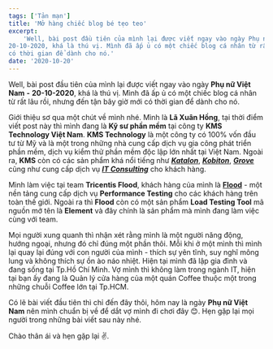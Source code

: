 ```yaml
---
tags: ['Tản mạn']
title: 'Mở hàng chiếc blog bé tẹo teo'
excerpt:
    'Well, bài post đầu tiên của mình lại được viết ngay vào ngày Phụ nữ Việt Nam -
20-10-2020, khá là thú vị. Mình đã ấp ủ có một chiếc blog cá nhân từ rất lâu rồi, nhưng đến tận bây giờ mới
có thời gian để dành cho nó.'
date: '2020-10-20'
---
```


Well, bài post đầu tiên của mình lại được viết ngay vào ngày **Phụ nữ Việt Nam** **-** **20-10-2020**, khá là thú vị. Mình đã ấp ủ có một chiếc blog cá nhân từ rất lâu rồi, nhưng đến tận bây giờ mới có thời gian để dành cho nó.

Giới thiệu sơ qua một chút về mình nhé. Mình là **Lã Xuân Hồng**, tại thời điểm viết post này thì mình đang là **Kỹ sư phần mềm** tại công ty **KMS Technology Việt Nam**. **KMS Technology** là một công ty có 100% vốn đầu tư từ Mỹ và là một trong những nhà cung cấp dịch vụ gia công phát triển phần mềm, dịch vụ kiểm thử phần mềm độc lập lớn nhất tại Việt Nam. Ngoài ra, **KMS** còn có các sản phẩm khá nổi tiếng như **_[Katalon](https://www.katalon.com/)_**, **_[Kobiton](https://kobiton.com/)_**, **_[Grove](https://www.grovehr.com/)_** cũng như cung cấp dịch vụ **_[IT Consulting](https://kms-solutions.asia/)_** cho khách hàng.

Mình làm việc tại team **Tricentis Flood**, khách hàng của mình là **[Flood](https://flood.io)** - một nền tảng cung cấp dịch vụ **Performance Testing** cho các khách hàng trên toàn thế giới. Ngoài ra thì **Flood** còn có một sản phẩm **Load Testing Tool** mã nguồn mở tên là **Element** và đây chính là sản phẩm mà mình đang làm việc cùng với team.

Mọi người xung quanh thì nhận xét rằng mình là một người năng động, hướng ngoại, nhưng đó chỉ đúng một phần thôi. Mỗi khi ở một mình thì mình lại quay lại đúng với con người của mình - thích sự yên tĩnh, suy nghĩ mông lung và không thích sự ồn ào náo nhiệt. Hiện tại mình đã lập gia đình và đang sống tại Tp.Hồ Chí Minh. Vợ mình thì không làm trong ngành IT, hiện tại bạn ấy đang là Quản lý cửa hàng của một quán Coffee thuộc một trong những chuỗi Coffee lớn tại Tp.HCM.

Có lẽ bài viết đầu tiên thì chỉ đến đây thôi, hôm nay là ngày **Phụ nữ Việt Nam** nên mình chuẩn bị về để dắt vợ mình đi chơi đây 😊. Hẹn gặp lại mọi người trong những bài viết sau này nhé.

<p class='text-align-right'>Chào thân ái và hẹn gặp lại ✌️.</p>
